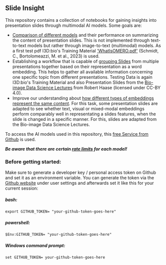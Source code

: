 ## Slide Insight

This repository contains a collection of notebooks for gaining insights into presentation slides through multimodal AI models. Some goals are:

- [Comparison of different models](Test_Models.ipynb) and their performance on summarizing the content of presentation slides. This is not implemented through text-to-text models but rather through image-to-text (multimodal) models. As a first test pdf I3D:bio's Training Material ['WhatIsOMERO.pdf'](https://doi.org/10.5281/zenodo.8323588) (Schmidt, C., Bortolomeazzi, M. et al., 2023) is used.
- Establishing a workflow that is capable of [grouping Slides](Text_Embedding.ipynb) from multiple presentations together based on their representation as a word embedding. This helps to gather all available information concerning one specific topic from different presentations. Testing Data is again I3D:bio's Training Material and also Presentation Slides from the [Bio-image Data Science Lectures](https://zenodo.org/records/12623730) from Robert Haase (licensed under CC-BY 4.0).
- Improve our understanding about [how different types of embeddings represent the same content](Compare_Embeddings.ipynb). For this task, some presentation slides are adapted to see whether text, visual or mixed-modal embeddings perform comparably well in representating a slides features, when the slide is changed in a specific manner. For this, slides are adapted from the Bio-image Data Science Lectures.

To access the AI models used in this repository, this [free Service from Github](https://github.com/marketplace/models) is used.

***Be aware that there are certain [rate limits](https://docs.github.com/en/github-models/prototyping-with-ai-models#rate-limits) for each model!***



### Before getting started:
Make sure to generate a developer key / personal access token on Github and set it as an environment variable. You can generate the token via the [Github website](github.com) under user settings and afterwards set it like this for your current session:


##### bash:
```export GITHUB_TOKEN= "your-github-token-goes-here"```

##### powershell:
```$Env:GITHUB_TOKEN= "your-github-token-goes-here"```

##### Windows command prompt:
```set GITHUB_TOKEN= your-github-token-goes-here```


